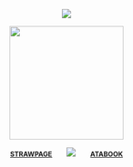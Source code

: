 <div align="center"> 
  
![](https://komarev.com/ghpvc/?username=bloodyworship&color=ad885b&label=<3&style=plastic&abbreviated=true)

<img width="200" src="https://i.imgur.com/ZddRzOe.png">

<sub>[**<ins>STRAW<ins>PAGE**](https://sacrilegious.straw.page/)⠀⠀⠀<img src="https://i.imgur.com/YCtG6mJ.gif">⠀⠀⠀[**<ins>ATA<ins>BOOK**](https://oliver.atabook.org/)</sub>
